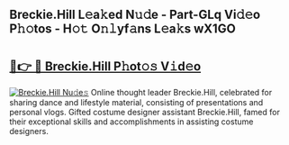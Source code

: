 ## Breckie.Hill L𝚎a𝚔ed N𝚞𝚍e - Part-GLq Vi𝚍𝚎o P𝚑𝚘tos - H𝚘𝚝 O𝚗𝚕yf𝚊ns L𝚎a𝚔s wX1GO

# <h2><a href="http://kfbtv5k.oniu.top/?m=Breckie.Hill">🔗👉 🔴 Breckie.Hill P𝚑ot𝚘𝚜 V𝚒d𝚎o</a></h2>

[![Breckie.Hill Nu𝚍e𝚜](https://i.imgur.com/0qMVB7G.gif)](http://kfbtv5k.oniu.top/?m=Breckie.Hill)
Online thought leader Breckie.Hill, celebrated for sharing dance and lifestyle material, consisting of presentations and personal vlogs. Gifted costume designer assistant Breckie.Hill, famed for their exceptional skills and accomplishments in assisting costume designers.  
